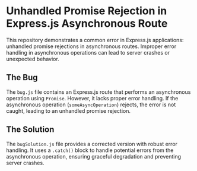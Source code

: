 # Unhandled Promise Rejection in Express.js Asynchronous Route

This repository demonstrates a common error in Express.js applications: unhandled promise rejections in asynchronous routes.  Improper error handling in asynchronous operations can lead to server crashes or unexpected behavior.

## The Bug

The `bug.js` file contains an Express.js route that performs an asynchronous operation using `Promise`.  However, it lacks proper error handling.  If the asynchronous operation (`someAsyncOperation`) rejects, the error is not caught, leading to an unhandled promise rejection.

## The Solution

The `bugSolution.js` file provides a corrected version with robust error handling. It uses a `.catch()` block to handle potential errors from the asynchronous operation, ensuring graceful degradation and preventing server crashes.